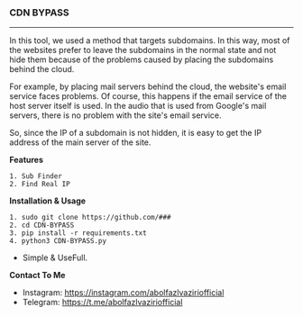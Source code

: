 ### CDN BYPASS
------
In this tool, we used a method that targets subdomains. In this way, most of the websites prefer to leave the subdomains in the normal state and not hide them because of the problems caused by placing the subdomains behind the cloud.

For example, by placing mail servers behind the cloud, the website's email service faces problems. Of course, this happens if the email service of the host server itself is used. In the audio that is used from Google's mail servers, there is no problem with the site's email service.

So, since the IP of a subdomain is not hidden, it is easy to get the IP address of the main server of the site.


**Features**
```
1. Sub Finder
2. Find Real IP
```

**Installation & Usage**
```
1. sudo git clone https://github.com/###
2. cd CDN-BYPASS
3. pip install -r requirements.txt
4. python3 CDN-BYPASS.py
```
- Simple & UseFull.


**Contact To Me**
- Instagram: https://instagram.com/abolfazlvaziriofficial
- Telegram: https://t.me/abolfazlvaziriofficial
